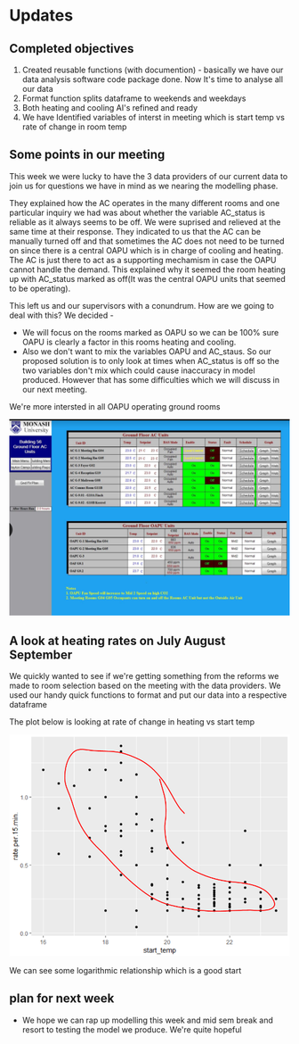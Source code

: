 # Updates

## Completed objectives

1. Created reusable functions (with documention) - basically we have our data analysis software code package done. Now It's time to analyse all our data
2. Format function splits dataframe to weekends and weekdays
3. Both heating and cooling AI's refined and ready
4. We have Identified variables of interst in meeting which is start temp vs rate of change in room temp


## Some points in our meeting

This week we were lucky to have the 3 data providers of our current data to join us for questions we have in mind as we nearing the modelling phase.

They explained how the AC operates in the many different rooms and one particular inquiry we had was about whether the variable AC_status is reliable as it always seems to be off. We were suprised and relieved at the same time at their response. They indicated to us that the AC can be manually turned off and that sometimes the AC does not need to be turned on since there is a central OAPU which is in charge of cooling and heating. The AC is just there to act as a supporting mechamism in case the OAPU cannot handle the demand. This explained why it seemed the room heating up with AC_status marked as off(It was the central OAPU units that seemed to be operating).

This left us and our supervisors with a conundrum. How are we going to deal with this? We decided - 

* We will focus on the rooms marked as OAPU so we can be 100% sure OAPU is clearly a factor in this rooms heating and cooling.
* Also we don't want to mix the variables OAPU and AC_staus. So our proposed solution is to only look at times when AC_status is off so the two variables don't mix which could cause inaccuracy in model produced. However that has some difficulties which we will discuss in our next meeting.

We're more intersted in all OAPU operating ground rooms 

![Rooms we will be analysing](plots/rooms_for_analysis.PNG)

## A look at heating rates on July August September

We quickly wanted to see if we're getting something from the reforms we made to room selection based on the meeting with the data providers. We used our handy quick functions to format and put our data into a respective dataframe

The plot below is looking at rate of change in heating vs start temp

![Rate vs Start temp](plots/rates_per_90_days.png)

We can see some logarithmic relationship which is a good start

## plan for next week

* We hope we can rap up modelling this week and mid sem break and resort to testing the model we produce. We're quite hopeful

